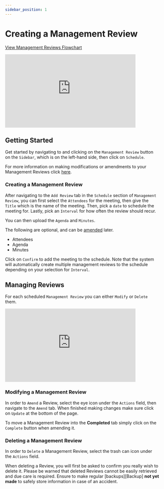```yaml
---
sidebar_position: 1
---
```


# Creating a Management Review

<p>
<a target="\_blank" href={require('./Management Reviews.pdf').default}> 
View Management Reviews Flowchart
</a>
</p>

<iframe width="426" height="240" src="https://www.youtube.com/embed/7EMohC1CkuI" title="Create a Review" alt="07-01 - Management Reviews - Add Review (Video)" frameborder="0" allow="fullscreen" allowfullscreen></iframe>

## Getting Started

Get started by navigating to and clicking on the `Management Review` button on the `Sidebar`, which is on the left-hand side, then click on `Schedule`.

For more information on making modifications or amendments to your Management Reviews click [here][Management Review].

### Creating a Management Review

After navigating to the `Add Review` tab in the `Schedule` section of `Management Review`, you can first select the `Attendees` for the meeting, then give the `Title` which is the name of the meeting. Then, pick a `date` to schedule the meeting for. Lastly, pick an `Interval` for how often the review should recur.

You can then upload the `Agenda` and `Minutes`.

The following are optional, and can be [amended][] later.
+ Attendees
+ Agenda
+ Minutes

Click on `Confirm` to add the meeting to the schedule. Note that the system will automatically create multiple management reviews to the schedule depending on your selection for `Interval`.

## Managing Reviews

For each scheduled `Management Review` you can either `Modify` or `Delete` them.

<iframe width="426" height="240" src="https://www.youtube.com/embed/kgWW-efQLeU" title="Managing a Review" alt="07-03 - Management Reviews - Managing the Schedule (Video)" frameborder="0" allow="fullscreen" allowfullscreen></iframe>

### Modifying a Management Review

In order to `Amend` a Review, select the eye icon under the `Actions` field, then navigate to the `Amend` tab. When finished making changes make sure click on `Update` at the bottom of the page.

To move a Management Review into the **Completed** tab simply click on the `Complete` button when amending it.

### Deleting a Management Review

In order to `Delete` a Management Review, select the trash can icon under the `Actions` field.

When deleting a Review, you will first be asked to confirm you really wish to delete it. Please be warned that deleted Reviews cannot be easily retrieved and due care is required. Ensure to make regular [backups][Backup] **not yet made** to safely store information in case of an accident.


[Management Review]: #managing-reviews
[amended]: #modifying-a-management-review